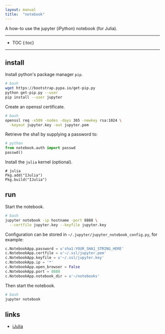 ```yaml
---
layout: manual
title:  "notebook"
---
```


A how-to use the jupyter (iPython) notebook (for Julia).

---

* TOC
{:toc}

---

## install

Install python's package manager `pip`.

```bash
# bash
wget https://bootstrap.pypa.io/get-pip.py
python get-pip.py --user
pip install --user jupyter
```

Create an openssl certificate.

```bash
# bash
openssl req -x509 -nodes -days 365 -newkey rsa:1024 \
  -keyout jupyter.key -out jupyter.pem
```

Retrieve the sha1 by supplying a password to:

```python
# python
from notebook.auth import passwd
passwd()
```

Install the `julia` kernel (optional).

```
# julia
Pkg.add("IJulia")
Pkg.build("IJulia")
```

## run

Start the notebook.

```bash
# bash
jupyter notebook -ip hostname -port 8888 \
  --certfile jupyter.key --keyfile jupyter.key
```

Configuration can be stored in `~/.jupyter/jupyter_notebook_config.py`,
for example:

```python
c.NotebookApp.password = u'sha1:YOUR_SHA1_STRING_HERE'
c.NotebookApp.certfile = u'~/.ssl/jupyter.pem'
c.NotebookApp.keyfile = u'~/.ssl/jupyter.key'
c.NotebookApp.ip = '*'
c.NotebookApp.open_browser = False
c.NotebookApp.port = 8888
c.NotebookApp.notebook_dir = u'~/notebooks'
```

Then start the notebook.

```bash
# bash
jupyter notebook
```

## links

* [iJulia](https://github.com/JuliaLang/IJulia.jl)

